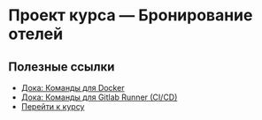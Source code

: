 # Проект курса — Бронирование отелей

## Полезные ссылки
- [Дока: Команды для Docker](./docs/docker.md)
- [Дока: Команды для Gitlab Runner (CI/CD)](./docs/gitlab-runner.md)
- [Перейти к курсу](https://artemshumeiko.zenclass.ru/student/courses/937c3a35-998d-4420-bd3d-9f64db23be23/current_lesson)